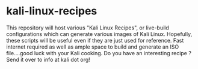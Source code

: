 kali-linux-recipes
==================

This repository will host various "Kali Linux Recipes", or live-build configurations which can generate various images of Kali Linux.
Hopefully, these scripts will be useful even if they are just used for reference. Fast internet required as well as ample space to 
build and generate an ISO file....good luck with your Kali cooking. Do you have an interesting recipe ? Send it over to info at kali dot org!
